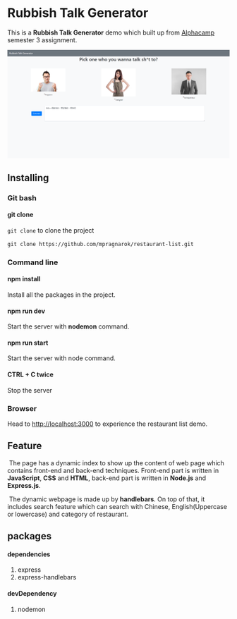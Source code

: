 # Rubbish Talk Generator

This is a **Rubbish Talk Generator** demo which built up from [Alphacamp](https://tw.alphacamp.co/) semester 3 assignment.

![demo](./public/img/demo.png)



## Installing

### Git bash

#### git clone

`git clone` to clone the project

```markdown
git clone https://github.com/mpragnarok/restaurant-list.git
```

### Command line

#### npm install

Install all the packages in the project.

#### npm run dev

Start the server with **nodemon** command.

#### npm run start

Start the server with node command.

#### CTRL + C twice

Stop the server

### Browser

Head to [http://localhost:3000](http://localhost:3000) to experience the restaurant list demo.

## Feature

​	The page has a dynamic index to show up the content of web page which contains front-end and back-end techniques. Front-end part is written in **JavaScript**, **CSS** and **HTML**, back-end part is written in **Node.js** and **Express.js**.  

​	The dynamic webpage is made up by **handlebars**. On top of that, it includes search feature which can search with Chinese, English(Uppercase or lowercase) and category of restaurant. 

## packages

#### dependencies

1. express
2. express-handlebars

#### devDependency

1. nodemon